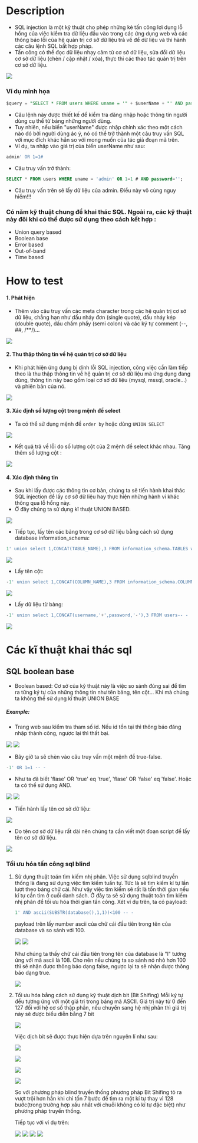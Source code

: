 # Description
- SQL injection là một kỹ thuật cho phép những kẻ tấn công lợi dụng lỗ hổng của việc kiểm tra dữ liệu đầu vào trong các ứng dụng web và các thông báo lỗi của hệ quản trị cơ sở dữ liệu trả về để dữ liệu và thi hành các câu lệnh SQL bất hợp pháp.  
- Tấn công có thể đọc dữ liệu nhạy cảm từ cơ sở dữ liệu, sửa đổi dữ liệu cơ sở dữ liệu (chèn / cập nhật / xóa), thực thi các thao tác quản trị trên cơ sở dữ liệu.  

![](https://github.com/huyenlamchiton/owasp/blob/master/Input%20Validation%20Testing/image/005-1.png)  

### Ví dụ minh họa
```sql
$query = "SELECT * FROM users WHERE uname = '" + $userName + "' AND password='"+$password+"';";
```
- Câu lệnh này được thiết kế để kiểm tra đăng nhập hoặc thông tin người dùng cụ thể từ bảng những người dùng.
- Tuy nhiên, nếu biến "userName" được nhập chính xác theo một cách nào đó bởi người dùng ác ý, nó có thể trở thành một câu truy vấn SQL với mục đích khác hẳn so với mong muốn của tác giả đoạn mã trên.
- Ví dụ, ta nhập vào giá trị của biến userName như sau: 
```sql
admin' OR 1=1#
```
- Câu truy vấn trở thành:
```sql
SELECT * FROM users WHERE uname = 'admin' OR 1=1 # AND password='';
```
- Câu truy vấn trên sẽ lấy dữ liệu của admin. Điều này vô cùng nguy hiểm!!!
### Có năm kỹ thuật chung để khai thác SQL. Ngoài ra, các kỹ thuật này đôi khi có thể được sử dụng theo cách kết hợp :
- Union query based
- Boolean base
- Error based
- Out-of-band
- Time based
# How to test
#### 1. Phát hiện
- Thêm vào câu truy vấn các meta character trong các hệ quản trị cơ sở dữ liệu, chẳng hạn như dấu nháy đơn (single quote), dấu nháy kép (double quote), dấu chấm phẩy (semi colon) và các ký tự comment (--, ##, /**/)…

![](https://github.com/huyenlamchiton/owasp/blob/master/Input%20Validation%20Testing/image/005-2.png)  



#### 2. Thu thập thông tin về hệ quản trị cơ sở dữ liệu
- Khi phát hiện ứng dụng bị dính lỗi SQL injection, công việc cần làm tiếp theo là thu thập thông tin về hệ quản trị cơ sở dữ liệu mà ứng dụng đang dùng, thông tin này bao gồm loại cơ sở dữ liệu (mysql, mssql, oracle…) và phiên bản của nó.

![](https://github.com/huyenlamchiton/owasp/blob/master/Input%20Validation%20Testing/image/005-3.png)  

#### 3. Xác định số lượng cột trong mệnh đề select
- Ta có thể sử dụng mệnh đề ```order by``` hoặc dùng ```UNION SELECT```  

![](https://github.com/huyenlamchiton/owasp/blob/master/Input%20Validation%20Testing/image/005-4.png)  

- Kết quả trả về lỗi do số lượng cột của 2 mệnh đề select khác nhau. Tăng thêm số lượng cột :

![](https://github.com/huyenlamchiton/owasp/blob/master/Input%20Validation%20Testing/image/005-5.png)  

#### 4. Xác định thông tin
- Sau khi lấy được các thông tin cơ bản, chúng ta sẽ tiến hành khai thác SQL injection để lấy cơ sở dữ liệu hay thực hiện những hành vi khác thông qua lỗ hổng này.
- Ở đây chúng ta sử dụng kĩ thuật UNION BASED.

![](https://github.com/huyenlamchiton/owasp/blob/master/Input%20Validation%20Testing/image/005-6.png)  

- Tiếp tục, lấy tên các bảng trong cơ sở dữ liệu bằng cách sử dụng database information_schema:
```sql
1' union select 1,CONCAT(TABLE_NAME),3 FROM information_schema.TABLES where TABLE_SCHEMA='leettime_761wHole'-- -
```

![](https://github.com/huyenlamchiton/owasp/blob/master/Input%20Validation%20Testing/image/005-7.png)  

- Lấy tên cột:

```sql
-1' union select 1,CONCAT(COLUMN_NAME),3 FROM information_schema.COLUMNS where TABLE_NAME='users'-- -
```

![](https://github.com/huyenlamchiton/owasp/blob/master/Input%20Validation%20Testing/image/005-8.png)  

- Lấy dữ liệu từ bảng:
```sql
-1' union select 1,CONCAT(username,'+',password,'-'),3 FROM users-- -
```

![](https://github.com/huyenlamchiton/owasp/blob/master/Input%20Validation%20Testing/image/005-9.png) 

# Các kĩ thuật khai thác sql
## SQL boolean base
- Boolean based: Cơ sở của kỹ thuật này là việc so sánh đúng sai để tìm ra từng ký tự của những thông tin như tên bảng, tên cột… Khi mà chúng ta không thể sử dụng kĩ thuật UNION BASE


##### Example:
- Trang web sau kiểm tra tham số id. Nếu id tồn tại thì thông báo đăng nhập thành công, ngược lại thì thất bại.  

![](https://github.com/huyenlamchiton/owasp/blob/master/Input%20Validation%20Testing/image/005-10.png) 
![](https://github.com/huyenlamchiton/owasp/blob/master/Input%20Validation%20Testing/image/005-11.png) 

- Bây giờ ta sẽ chèn vào câu truy vấn một mệnh đề true-false.
```sql
-1' OR 1=1 -- -
```
- Như ta đã biết 'flase' OR 'true' eq 'true',  'flase' OR 'false' eq 'false'. Hoặc ta có thể sử dụng AND.

![](https://github.com/huyenlamchiton/owasp/blob/master/Input%20Validation%20Testing/image/005-12.png) 
![](https://github.com/huyenlamchiton/owasp/blob/master/Input%20Validation%20Testing/image/005-13.png)  

- Tiến hành lấy tên cơ sở dữ liệu:

![](https://github.com/huyenlamchiton/owasp/blob/master/Input%20Validation%20Testing/image/005-14.png)  

- Do tên cơ sở dữ liệu rất dài nên chúng ta cần viết một đoạn script để lấy tên cơ sở dữ liệu.

![](https://github.com/huyenlamchiton/owasp/blob/master/Input%20Validation%20Testing/image/005-15.png) 

### Tối ưu hóa tấn công sql blind
1. Sử dụng thuật toán tìm kiếm nhị phân.
    Việc sử dụng sqlblind truyền thống là đang sử dụng việc tìm kiếm tuần tự. Tức là sẽ tìm kiếm kí tự lần lượt theo bảng chữ cái. Như vậy việc tìm kiếm sẽ rất là tốn thời gian nếu kí tự cần tìm ở cuối danh sách. Ở đây ta sẽ sử dụng thuật toán tìm kiếm nhị phân để tối ưu hóa thời gian tấn công.
    Xét ví dụ trên, ta có payload:
    ```sql
    1' AND ascii(SUBSTR(database(),1,1))<100 -- -
    ```
    payload trên lấy number ascii của chữ cái đầu tiên trong tên của database và so sánh với 100.

    ![](https://github.com/huyenlamchiton/owasp/blob/master/Input%20Validation%20Testing/image/005-16.png)
    ![](https://github.com/huyenlamchiton/owasp/blob/master/Input%20Validation%20Testing/image/005-17.png)

    Như chúng ta thấy chữ cái đầu tiên trong tên của database là "l" tương ứng với mã ascii là 108. Cho nên nếu chúng ta so sánh nó nhỏ hơn 100 thì sẽ nhận được thông báo dạng false, ngược lại ta sẽ nhận được thông báo dạng true.

    ![](https://github.com/huyenlamchiton/owasp/blob/master/Input%20Validation%20Testing/image/005-18.png)
2. Tối ưu hóa bằng cách sử dụng kỹ thuật dịch bit (Bit Shifing)
    Mỗi ký tự đều tương ứng với một giá trị trong bảng mã ASCII. Giá trị này từ 0 đến 127 đối với hệ cơ số thập phân, nếu chuyển sang hệ nhị phân thì giá trị này sẽ được biểu diễn bằng 7 bit

    ![](https://github.com/huyenlamchiton/owasp/blob/master/Input%20Validation%20Testing/image/005-19.png)

    Việc dịch bit sẽ được thực hiện dựa trên nguyên lí như sau:

    ![](https://github.com/huyenlamchiton/owasp/blob/master/Input%20Validation%20Testing/image/005-20.png)  

    ![](https://github.com/huyenlamchiton/owasp/blob/master/Input%20Validation%20Testing/image/005-21.png)  

    ![](https://github.com/huyenlamchiton/owasp/blob/master/Input%20Validation%20Testing/image/005-22.png)

    ![](https://github.com/huyenlamchiton/owasp/blob/master/Input%20Validation%20Testing/image/005-23.png)

    So với phương pháp blind truyền thống phương pháp Bit Shifing tỏ ra vượt trội hơn hẳn khi chỉ tốn 7 bước để tìm ra một kí tự thay vì 128 bước(trong trường hợp xấu nhất với chuỗi không có kí tự đặc biệt) như phương pháp truyền thống.

    Tiếp tục với ví dụ trên:

    ![](https://github.com/huyenlamchiton/owasp/blob/master/Input%20Validation%20Testing/image/005-24.png)
    ![](https://github.com/huyenlamchiton/owasp/blob/master/Input%20Validation%20Testing/image/005-25.png)
    ![](https://github.com/huyenlamchiton/owasp/blob/master/Input%20Validation%20Testing/image/005-26.png)
    ![](https://github.com/huyenlamchiton/owasp/blob/master/Input%20Validation%20Testing/image/005-27.png)



